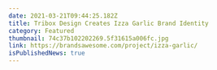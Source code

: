 ```yaml
---
date: 2021-03-21T09:44:25.182Z
title: Tribox Design Creates Izza Garlic Brand Identity
category: Featured
thumbnail: 74c37b102202269.5f31615a006fc.jpg
link: https://brandsawesome.com/project/izza-garlic/
isPublishedNews: true
---
```

